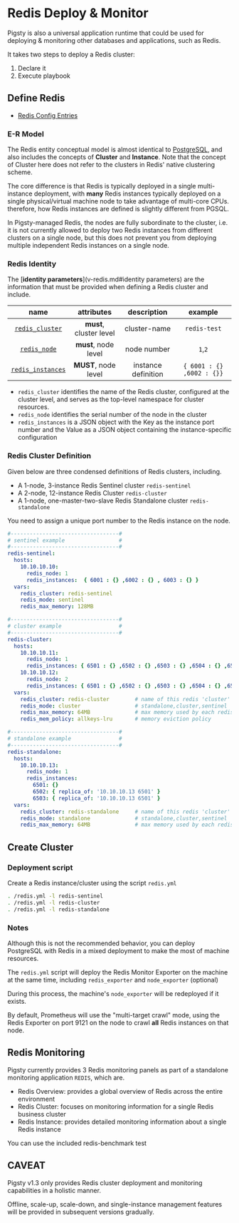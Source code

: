 # Redis Deploy & Monitor

Pigsty is also a universal application runtime that could be used for deploying & monitoring other databases and applications, such as Redis.

It takes two steps to deploy a Redis cluster:


1. Declare it
2. Execute playbook



## Define Redis

* [Redis Config Entries](v-redis.md)



### E-R Model

The Redis entity conceptual model is almost identical to [PostgreSQL](c-entity.md), and also includes the concepts of **Cluster** and **Instance**. Note that the concept of Cluster here does not refer to the clusters in Redis' native clustering scheme.

The core difference is that Redis is typically deployed in a single multi-instance deployment, with **many** Redis instances typically deployed on a single physical/virtual machine node to take advantage of multi-core CPUs. therefore, how Redis instances are defined is slightly different from PGSQL.

In Pigsty-managed Redis, the nodes are fully subordinate to the cluster, i.e. it is not currently allowed to deploy two Redis instances from different clusters on a single node, but this does not prevent you from deploying multiple independent Redis instances on a single node.



### Redis Identity


The [**identity parameters**](v-redis.md#identity parameters) are the information that must be provided when defining a Redis cluster and include.

| name | attributes | description | example |
| :-----------------------------------------: | :----------------: | :------: | :------------------: |
| [`redis_cluster`](v-redis.md#redis_cluster) | **must**, cluster level | cluster-name | `redis-test` |
| [`redis_node`](v-redis.md#redis_node) | **must**, node level | node number | `1`,`2` |
| [`redis_instances`](v-redis.md#redis_instances) | **MUST**, node level | instance definition | `{ 6001 : {} ,6002 : {}}` |


- `redis_cluster` identifies the name of the Redis cluster, configured at the cluster level, and serves as the top-level namespace for cluster resources.
- `redis_node` identifies the serial number of the node in the cluster
- `redis_instances` is a JSON object with the Key as the instance port number and the Value as a JSON object containing the instance-specific configuration



### Redis Cluster Definition

Given below are three condensed definitions of Redis clusters, including.
* A 1-node, 3-instance Redis Sentinel cluster `redis-sentinel`
* A 2-node, 12-instance Redis Cluster `redis-cluster`
* A 1-node, one-master-two-slave Redis Standalone cluster `redis-standalone`

You need to assign a unique port number to the Redis instance on the node.

```yaml
#----------------------------------#
# sentinel example                 #
#----------------------------------#
redis-sentinel:
  hosts:
    10.10.10.10:
      redis_node: 1
      redis_instances:  { 6001 : {} ,6002 : {} , 6003 : {} }
  vars:
    redis_cluster: redis-sentinel
    redis_mode: sentinel
    redis_max_memory: 128MB

#----------------------------------#
# cluster example                  #
#----------------------------------#
redis-cluster:
  hosts:
    10.10.10.11:
      redis_node: 1
      redis_instances: { 6501 : {} ,6502 : {} ,6503 : {} ,6504 : {} ,6505 : {} ,6506 : {} }
    10.10.10.12:
      redis_node: 2
      redis_instances: { 6501 : {} ,6502 : {} ,6503 : {} ,6504 : {} ,6505 : {} ,6506 : {} }
  vars:
    redis_cluster: redis-cluster        # name of this redis 'cluster'
    redis_mode: cluster                 # standalone,cluster,sentinel
    redis_max_memory: 64MB              # max memory used by each redis instance
    redis_mem_policy: allkeys-lru       # memory eviction policy

#----------------------------------#
# standalone example               #
#----------------------------------#
redis-standalone:
  hosts:
    10.10.10.13:
      redis_node: 1
      redis_instances:
        6501: {}
        6502: { replica_of: '10.10.10.13 6501' }
        6503: { replica_of: '10.10.10.13 6501' }
  vars:
    redis_cluster: redis-standalone     # name of this redis 'cluster'
    redis_mode: standalone              # standalone,cluster,sentinel
    redis_max_memory: 64MB              # max memory used by each redis instance
```




## Create Cluster


### Deployment script

Create a Redis instance/cluster using the script `redis.yml`

```bash
. /redis.yml -l redis-sentinel
. /redis.yml -l redis-cluster
. /redis.yml -l redis-standalone
```


### Notes

Although this is not the recommended behavior, you can deploy PostgreSQL with Redis in a mixed deployment to make the most of machine resources.

The `redis.yml` script will deploy the Redis Monitor Exporter on the machine at the same time, including `redis_exporter` and `node_exporter` (optional)

During this process, the machine's `node_exporter` will be redeployed if it exists.

By default, Prometheus will use the "multi-target crawl" mode, using the Redis Exporter on port 9121 on the node to crawl **all** Redis instances on that node.



## Redis Monitoring

Pigsty currently provides 3 Redis monitoring panels as part of a standalone monitoring application `REDIS`, which are.

* Redis Overview: provides a global overview of Redis across the entire environment
* Redis Cluster: focuses on monitoring information for a single Redis business cluster
* Redis Instance: provides detailed monitoring information about a single Redis instance

You can use the included redis-benchmark test





## CAVEAT

Pigsty v1.3 only provides Redis cluster deployment and monitoring capabilities in a holistic manner.

Offline, scale-up, scale-down, and single-instance management features will be provided in subsequent versions gradually.